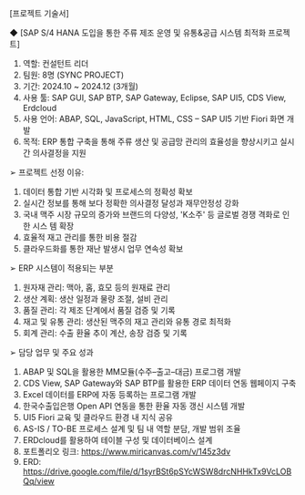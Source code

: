  [프로젝트 기술서]
 
◆ [SAP S/4 HANA 도입을 통한 주류 제조 운영 및 유통&공급 시스템 최적화 프로젝트]
 1. 역할: 컨설턴트 리더
 2. 팀원: 8명 (SYNC PROJECT)
 3. 기간: 2024.10 ~ 2024.12 (3개월)
 4. 사용 툴: SAP GUI, SAP BTP, SAP Gateway, Eclipse, SAP UI5, CDS View, Erdcloud
 5. 사용 언어: ABAP, SQL,
               JavaScript, HTML, CSS – SAP UI5 기반 Fiori 화면 개발
 6. 목적: ERP 통합 구축을 통해 주류 생산 및 공급망 관리의 효율성을 향상시키고 실시간 의사결정을 지원 

➢ 프로젝트 선정 이유:  
1. 데이터 통합 기반 시각화 및 프로세스의 정확성 확보 
2. 실시간 정보를 통해 보다 정확한 의사결정 달성과 재무안정성 강화 
3. 국내 맥주 시장 규모의 증가와 브랜드의 다양성, 'K소주' 등 글로벌 경쟁 격화로 인한 시스
템 확장 
4. 효율적 재고 관리를 통한 비용 절감 
5. 클라우드화를 통한 재난 발생시 업무 연속성 확보
   
➢ ERP 시스템이 적용되는 부분 
1. 원자재 관리: 맥아, 홉, 효모 등의 원재료 관리 
2. 생산 계획: 생산 일정과 물량 조절, 설비 관리 
3. 품질 관리: 각 제조 단계에서 품질 검증 및 기록 
4. 재고 및 유통 관리: 생산된 맥주의 재고 관리와 유통 경로 최적화 
5. 회계 관리: 수출 환율 추이 계산, 송장 검증 및 기록
   
➢ 담당 업무 및 주요 성과  
1. ABAP 및 SQL을 활용한 MM모듈(수주–출고–대금) 프로그램 개발 
2. CDS View, SAP Gateway와 SAP BTP를 활용한 ERP 데이터 연동 웹페이지 구축 
3. Excel 데이터를 ERP에 자동 등록하는 프로그램 개발 
4. 한국수출입은행 Open API 연동을 통한 환율 자동 갱신 시스템 개발 
5. UI5 Fiori 교육 및 클라우드 환경 내 지식 공유 
6. AS-IS / TO-BE 프로세스 설계 및 팀 내 역할 분담, 개발 범위 조율 
7. ERDcloud를 활용하여 테이블 구성 및 데이터베이스 설계 
8. 포트폴리오 링크: https://www.miricanvas.com/v/145z3dv
9. ERD: https://drive.google.com/file/d/1syrBSt6pSYcWSW8drcNHHkTx9VcLOBQq/view

